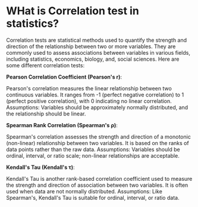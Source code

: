 # WHat is Correlation test in statistics?

Correlation tests are statistical methods used to quantify the strength and direction of the relationship between two or more variables. They are commonly used to assess associations between variables in various fields, including statistics, economics, biology, and, social sciences. Here are some different correlation tests:

**Pearson Correlation Coefficient (Pearson's r)**:

Pearson's correlation measures the linear relationship between two continuous variables. It ranges from -1 (perfect negative correlation) to 1 (perfect positive correlation), with 0 indicating no linear correlation.
Assumptions: Variables should be approximately normally distributed, and the relationship should be linear.


**Spearman Rank Correlation (Spearman's ρ)**:

Spearman's correlation assesses the strength and direction of a monotonic (non-linear) relationship between two variables. It is based on the ranks of data points rather than the raw data.
Assumptions: Variables should be ordinal, interval, or ratio scale; non-linear relationships are acceptable.

**Kendall's Tau (Kendall's τ)**:

Kendall's Tau is another rank-based correlation coefficient used to measure the strength and direction of association between two variables. It is often used when data are not normally distributed.
Assumptions: Like Spearman's, Kendall's Tau is suitable for ordinal, interval, or ratio data.


